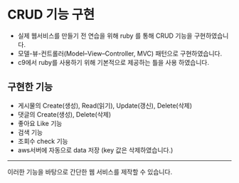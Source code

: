 # CRUD 기능 구현
- 실제 웹서비스를 만들기 전 연습을 위해 ruby 를 통해 CRUD 기능을 구현하였습니다.
- 모델-뷰-컨트롤러(Model–View–Controller, MVC) 패턴으로 구현하였습니다.
- c9에서 ruby를 사용하기 위해 기본적으로 제공하는 틀을 사용 하였습니다.

## 구현한 기능
- 게시물의 Create(생성), Read(읽기), Update(갱신), Delete(삭제)
- 댓글의 Create(생성), Delete(삭제)
- 좋아요 Like 기능
- 검색 기능
- 조회수 check 기능
- aws서버에 자동으로 data 저장 (key 값은 삭제하였습니다.)

---
이러한 기능을 바탕으로 간단한 웹 서비스를 제작할 수 있습니다.
